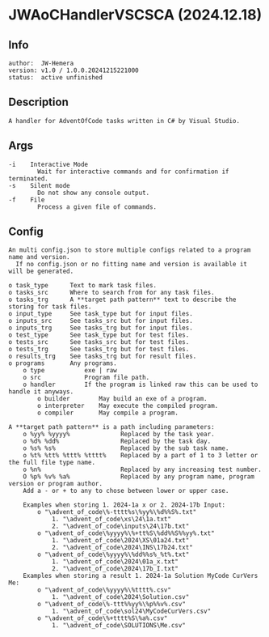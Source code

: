 # JWAoCHandlerVSCSCA (2024.12.18)

## Info
	author:  JW-Hemera
	version: v1.0 / 1.0.0.20241215221000
	status:  active unfinished

## Description
	A handler for AdventOfCode tasks written in C# by Visual Studio.

## Args
	-i    Interactive Mode
	        Wait for interactive commands and for confirmation if terminated.
	-s    Silent mode
	        Do not show any console output.
	-f    File
	        Process a given file of commands.

## Config
	An multi config.json to store multiple configs related to a program name and version.
	  If no config.json or no fitting name and version is available it will be generated.

	o task_type      Text to mark task files.
	o tasks_src      Where to search from for any task files.
	o tasks_trg      A **target path pattern** text to describe the storing for task files.
	o input_type     See task_type but for input files.
	o inputs_src     See tasks_src but for input files.
	o inputs_trg     See tasks_trg but for input files.
	o test_type      See task_type but for test files.
	o tests_src      See tasks_src but for test files.
	o tests_trg      See tasks_trg but for test files.
	o results_trg    See tasks_trg but for result files.
	o programs       Any programs.
		o type           exe | raw    
		o src            Program file path.
		o handler        If the program is linked raw this can be used to handle it anyways.
			o builder        May build an exe of a program.
			o interpreter    May execute the compiled program.
			o compiler       May compile a program.

	A **target path pattern** is a path including parameters:
		o %yy% %yyyy%              Replaced by the task year.
		o %d% %dd%                 Replaced by the task day.
		o %s% %s%                  Replaced by the sub task name.
		o %t% %tt% %ttt% %tttt%    Replaced by a part of 1 to 3 letter or the full file type name.
		o %n%                      Replaced by any increasing test number.
		O %p% %v% %a%              Replaced by any program name, program version or program author.
		Add a - or + to any to chose between lower or upper case.

		Examples when storing 1. 2024-1a x or 2. 2024-17b Input:
			o "\advent_of_code\%-tttt%s\%yy%\%d%%S%.txt"
				1. "\advent_of_code\xs\24\1a.txt"
				2. "\advent_of_code\inputs\24\17b.txt"
			o "\advent_of_code\%yyyy%\%+tt%S\%dd%%S%%yy%.txt"
				1. "\advent_of_code\2024\XS\01a24.txt"
				2. "\advent_of_code\2024\INS\17b24.txt"
			o "\advent_of_code\%yyyy%\%dd%%s%_%t%.txt"
				1. "\advent_of_code\2024\01a_x.txt"
				2. "\advent_of_code\2024\17b_I.txt"
		Examples when storing a result 1. 2024-1a Solution MyCode CurVers Me:
			o "\advent_of_code\%yyyy%\%tttt%.csv"
				1. "\advent_of_code\2024\Solution.csv"
			o "\advent_of_code\%-ttt%%yy%\%p%%v%.csv"
				1. "\advent_of_code\sol24\MyCodeCurVers.csv"
			o "\advent_of_code\%+tttt%S\%a%.csv"
				1. "\advent_of_code\SOLUTIONS\Me.csv"